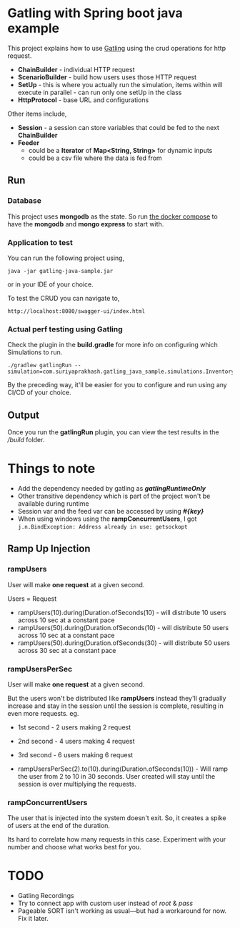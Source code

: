 # Gatling with Spring boot java example 

This project explains how to use [Gatling](https://gatling.io/) using the crud operations for http request. 

- **ChainBuilder** - individual HTTP request
- **ScenarioBuilder** - build how users uses those HTTP request
- **SetUp** - this is where you actually run the simulation, items within will execute in parallel - can run only one setUp in the class
- **HttpProtocol** - base URL and configurations

Other items include,
- **Session** - a session can store variables that could be fed to the next **ChainBuilder**
- **Feeder**
  - could be a **Iterator** of **Map<String, String>** for dynamic inputs
  - could be a csv file where the data is fed from

## Run

### Database 

This project uses **mongodb** as the state. So run [the docker compose]() to have the **mongodb** and **mongo express** 
to start with.

### Application to test

You can run the following project using,
```
java -jar gatling-java-sample.jar
```
or in your IDE of your choice.

To test the CRUD you can navigate to,

```
http://localhost:8080/swagger-ui/index.html
```

### Actual perf testing using Gatling

Check the plugin in the **build.gradle** for more info on configuring which Simulations to run.

```
./gradlew gatlingRun --simulation=com.suriyaprakhash.gatling_java_sample.simulations.InventorySimulation
```

By the preceding way, it'll be easier for you to configure and run using any CI/CD of your choice.

## Output

Once you run the **gatlingRun** plugin, you can view the test results in the */build* folder.

# Things to note

- Add the dependency needed by gatling as ***gatlingRuntimeOnly***
- Other transitive dependency which is part of the project won't be available during runtime
- Session var and the feed var can be accessed by using ***#{key}***
- When using windows using the **rampConcurrentUsers**, I got ```j.n.BindException: Address already in use: getsockopt```

## Ramp Up Injection

### rampUsers

User will make **one request** at a given second.

Users = Request

- rampUsers(10).during(Duration.ofSeconds(10) - will distribute 10 users across 10 sec at a constant pace
- rampUsers(50).during(Duration.ofSeconds(10) - will distribute 50 users across 10 sec at a constant pace
- rampUsers(50).during(Duration.ofSeconds(30) - will distribute 50 users across 30 sec at a constant pace

### rampUsersPerSec

User will make **one request** at a given second.

But the users won't be distributed like **rampUsers** instead they'll gradually increase
and stay in the session until the session is complete, resulting in even more requests. 
eg. 
- 1st second - 2 users making 2 request
- 2nd second - 4 users making 4 request
- 3rd second - 6 users making 6 request

- rampUsersPerSec(2).to(10).during(Duration.ofSeconds(10)) - Will ramp the user from 2 to 10 in 30 seconds. 
User created will stay until the session is over multiplying the requests.

### rampConcurrentUsers

The user that is injected into the system doesn't exit. So, it creates a spike of users at the end of the duration.

Its hard to correlate how many requests in this case. Experiment with your number and choose what works best for you.

# TODO

- Gatling Recordings
- Try to connect app with custom user instead of *root* & *pass*
- Pageable SORT isn't working as usual—but had a workaround for now. Fix it later.